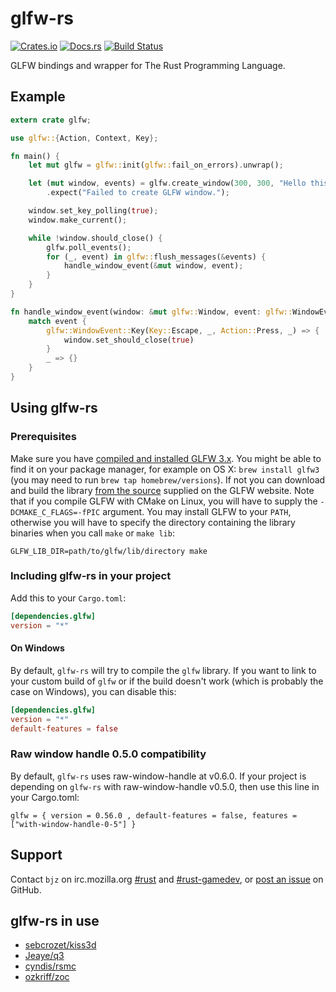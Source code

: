 <!--
    Copyright 2013-2014 The GLFW-RS Developers. For a full listing of the authors,
    refer to the AUTHORS file at the top-level directory of this distribution.

    Licensed under the Apache License, Version 2.0 (the "License");
    you may not use this file except in compliance with the License.
    You may obtain a copy of the License at

        http://www.apache.org/licenses/LICENSE-2.0

    Unless required by applicable law or agreed to in writing, software
    distributed under the License is distributed on an "AS IS" BASIS,
    WITHOUT WARRANTIES OR CONDITIONS OF ANY KIND, either express or implied.
    See the License for the specific language governing permissions and
    limitations under the License.
-->

# glfw-rs

[![Crates.io](https://img.shields.io/crates/v/glfw)](https://crates.io/crates/glfw)
[![Docs.rs](https://docs.rs/glfw/badge.svg)](https://docs.rs/glfw)
[![Build Status](https://travis-ci.org/PistonDevelopers/glfw-rs.svg?branch=master)](https://travis-ci.org/PistonDevelopers/glfw-rs)

GLFW bindings and wrapper for The Rust Programming Language.

## Example

~~~rust
extern crate glfw;

use glfw::{Action, Context, Key};

fn main() {
    let mut glfw = glfw::init(glfw::fail_on_errors).unwrap();

    let (mut window, events) = glfw.create_window(300, 300, "Hello this is window", glfw::WindowMode::Windowed)
        .expect("Failed to create GLFW window.");

    window.set_key_polling(true);
    window.make_current();

    while !window.should_close() {
        glfw.poll_events();
        for (_, event) in glfw::flush_messages(&events) {
            handle_window_event(&mut window, event);
        }
    }
}

fn handle_window_event(window: &mut glfw::Window, event: glfw::WindowEvent) {
    match event {
        glfw::WindowEvent::Key(Key::Escape, _, Action::Press, _) => {
            window.set_should_close(true)
        }
        _ => {}
    }
}
~~~

## Using glfw-rs

### Prerequisites

Make sure you have [compiled and installed GLFW 3.x](http://www.glfw.org/docs/latest/compile.html).
You might be able to find it on your package manager, for example on OS X:
`brew install glfw3` (you may need to run `brew tap homebrew/versions`).
If not you can download and build the library
[from the source](http://www.glfw.org/docs/latest/compile.html) supplied on the
GLFW website. Note that if you compile GLFW with CMake on Linux, you will have
to supply the `-DCMAKE_C_FLAGS=-fPIC` argument. You may install GLFW to your
`PATH`, otherwise you will have to specify the directory containing the library
binaries when you call `make` or `make lib`:

~~~
GLFW_LIB_DIR=path/to/glfw/lib/directory make
~~~

### Including glfw-rs in your project

Add this to your `Cargo.toml`:

~~~toml
[dependencies.glfw]
version = "*"
~~~

#### On Windows

By default, `glfw-rs` will try to compile the `glfw` library. If you want to link to your custom
build of `glfw` or if the build doesn't work (which is probably the case on Windows), you can
disable this:

~~~toml
[dependencies.glfw]
version = "*"
default-features = false
~~~

### Raw window handle 0.5.0 compatibility

By default, `glfw-rs` uses raw-window-handle at v0.6.0. If your project is depending on `glfw-rs`
with raw-window-handle v0.5.0, then use this line in your Cargo.toml:
~~~
glfw = { version = 0.56.0 , default-features = false, features = ["with-window-handle-0-5"] }
~~~

## Support

Contact `bjz` on irc.mozilla.org [#rust](http://mibbit.com/?server=irc.mozilla.org&channel=%23rust)
and [#rust-gamedev](http://mibbit.com/?server=irc.mozilla.org&channel=%23rust-gamedev),
or [post an issue](https://github.com/bjz/glfw-rs/issues/new) on GitHub.

## glfw-rs in use

- [sebcrozet/kiss3d](https://github.com/sebcrozet/kiss3d)
- [Jeaye/q3](https://github.com/Jeaye/q3)
- [cyndis/rsmc](https://github.com/cyndis/rsmc/)
- [ozkriff/zoc](https://github.com/ozkriff/zoc)
